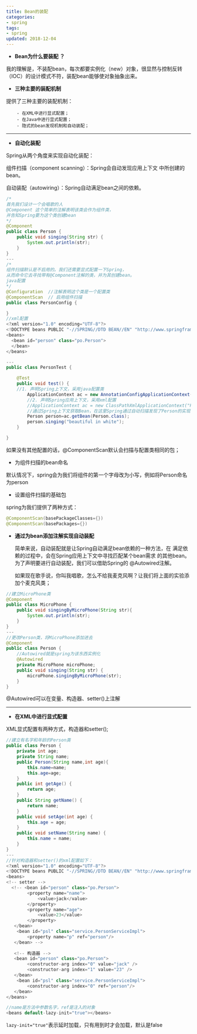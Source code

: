 ```yaml
---
title: Bean的装配
categories: 
- spring
tags:
- spring
updated: 2018-12-04
---
```


- **Bean为什么要装配 ？**

我的理解是，不装配bean，每次都要实例化（new）对象，很显然与控制反转（IOC）的设计模式不符，装配bean能够使对象抽象出来。
- **三种主要的装配机制**

提供了三种主要的装配机制：
```
    - 在XML中进行显式配置；
    - 在Java中进行显式配置；
    - 隐式的bean发现机制和自动装配；
```
---

- **自动化装配**

Spring从两个角度来实现自动化装配：

组件扫描（component scanning）：Spring会自动发现应用上下文
中所创建的bean。

自动装配（autowiring）：Spring自动满足bean之间的依赖。

```java
/*
首先我们设计一个会唱歌的人
@Component 这个简单的注解表明该类会作为组件类，
并告知Spring要为这个类创建bean
*/
@Component 
public class Person {
	public void singing(String str) {
		System.out.println(str);
	}
}
---
/*
组件扫描默认是不启用的。我们还需要显式配置一下Spring，
从而命令它去寻找带有@Component注解的类，并为其创建bean。
java配置
*/
@Configuration  //注解表明这个类是一个配置类
@ComponentScan  // 启用组件扫描
public class PersonConfig {

}
//xml配置
<?xml version="1.0" encoding="UTF-8"?>
<!DOCTYPE beans PUBLIC "-//SPRING//DTD BEAN//EN" "http://www.springframework.org/dtd/spring-beans.dtd">
<beans>
  <bean id="person" class="po.Person">
  </bean>
</beans>

---
public class PersonTest {

	@Test
	public void test() {
	//1. 声明Spring上下文，采用java配置类
        ApplicationContext ac = new AnnotationConfigApplicationContext(PersonConfig.class);
        //2. 声明Spring应用上下文，采用xml配置
        //ApplicationContext ac = new ClassPathXmlApplicationContext("Person.xml");
        //通过Spring上下文获取Bean，在这里Spring通过自动扫描发现了Person的实现，并自动创建bean。
        Person person=ac.getBean(Person.class);
        person.singing("beautiful in white");
	}

}
```
如果没有其他配置的话，@ComponentScan默认会扫描与配置类相同的包；

- 为组件扫描的bean命名

默认情况下，spring会为我们将组件的第一个字母改为小写，例如将Person命名为person
- 设置组件扫描的基础包

spring为我们提供了两种方式：
```java
@ComponentScan(basePackageClasses={})
@ComponentScan(basePackages={})
```
- **通过为bean添加注解实现自动装配**

    简单来说，自动装配就是让Spring自动满足bean依赖的一种方法，在
满足依赖的过程中，会在Spring应用上下文中寻找匹配某个bean需求
的其他bean。为了声明要进行自动装配，我们可以借助Spring的
@Autowired注解。

    如果现在歌手说，你叫我唱歌，怎么不给我麦克风啊？让我们将上面的实验添加个麦克风类；

```java
//建立MicroPhone类
@Component
public class MicroPhone {
	public void singingByMicroPhone(String str){
		System.out.println(str);
	}
}
---
//更改Person类，将MicroPhone添加进去
@Component
public class Person {
    //Autowired就是spring为该东西实例化
	@Autowired
	private MicroPhone microPhone;
	public void singing(String str) {
		microPhone.singingByMicroPhone(str);
	}
}

```
@Autowired可以在变量、构造器、setter()上注解

---

- **在XML中进行显式配置**

XML显式配置有两种方式，构造器和setter();

```java
//建立有名字和年龄的Person类
public class Person {
	private int age;
	private String name;
	public Person(String name,int age){
		this.name=name;
		this.age=age;
	}
	public int getAge() {
		return age;
	}
	public String getName() {
		return name;
	}
	public void setAge(int age) {
		this.age = age;
	}
	public void setName(String name) {
		this.name = name;
	}
}
---
//针对构造器和setter()的xml配置如下：
<?xml version="1.0" encoding="UTF-8"?>
<!DOCTYPE beans PUBLIC "-//SPRING//DTD BEAN//EN" "http://www.springframework.org/dtd/spring-beans.dtd">
<beans>
<!-- setter -->
  <!-- <bean id="person" class="po.Person">
        <property name="name">
            <value>jack</value>
        </property>    
        <property name="age">
            <value>23</value>
        </property>
   </bean>
    <bean id="psl" class="service.PersonServiceImpl">
    	<property name="p" ref="person"/>
   </bean> -->
   
   <!-- 构造器 -->
   <bean id="person" class="po.Person">
        <constructor-arg index="0" value="jack" />
        <constructor-arg index="1" value="23" />
   </bean>
    <bean id="psl" class="service.PersonServiceImpl">
    	<constructor-arg index="0" ref="person"/>
   </bean>
</beans>

//name是方法中参数名字，ref是注入的对象
<beans default-lazy-init="true"></beans>
```

`lazy-init="true"`表示延时加载，只有用到时才会加载，默认是false


